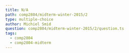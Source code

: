 ```yaml
---
title: N/A
path: comp2804/midterm-winter-2015/2
type: multiple-choice
author: Michiel Smid
question: comp2804/midterm-winter-2015/2/question.ts
tags:
  - comp2804
  - comp2804-midterm
---
```

